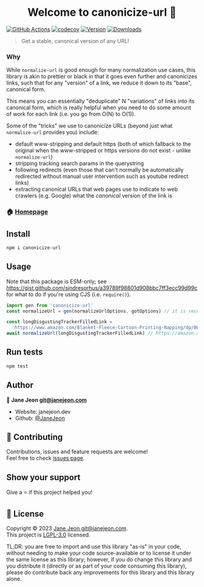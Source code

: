<h1 align="center">Welcome to canonicize-url 👋</h1>

[![GitHub Actions](https://github.com/hanover-computing/canonicize-url/actions/workflows/ci.yml/badge.svg)](https://github.com/hanover-computing/canonicize-url/actions/workflows/ci.yml)
[![codecov](https://codecov.io/gh/JaneJeon/canonicize-url/branch/master/graph/badge.svg)](https://codecov.io/gh/JaneJeon/canonicize-url)
[![Version](https://img.shields.io/npm/v/canonicize-url)](https://www.npmjs.com/package/canonicize-url)
[![Downloads](https://img.shields.io/npm/dt/canonicize-url)](https://www.npmjs.com/package/canonicize-url)

> Get a stable, canonical version of any URL!

### Why

While `normalize-url` is good enough for many normalization use cases, this library is akin to prettier or black in that it goes even further and canonicizes links, such that for any "version" of a link, we reduce it down to its "base", canonical form.

This means you can essentially "deduplicate" N "variations" of links into its canonical form, which is really helpful when you need to do some amount of work for each link (i.e. you go from O(N) to O(1)).

Some of the "tricks" we use to canonicize URLs (beyond just what `normalize-url` provides you) include:

- default www-stripping and default https (both of which fallback to the original when the www-stripped or https versions do not exist - unlike `normalize-url`)
- stripping tracking search params in the querystring
- following redirects (even those that can't normally be automatically redirected without manual user intervention such as youtube redirect links)
- extracting canonical URLs that web pages use to indicate to web crawlers (e.g. Google) what the _canonical_ version of the link is

### 🏠 [Homepage](https://github.com/JaneJeon/canonicize-url)

## Install

```sh
npm i canonicize-url
```

## Usage

Note that this package is ESM-only; see https://gist.github.com/sindresorhus/a39789f98801d908bbc7ff3ecc99d99c for what to do if you're using CJS (i.e. `require()`).

```js
import gen from 'canonicize-url'
const normalizeUrl = gen(normalizeUrlOptions, gotOptions) // it is recommended to fill out the caching options for got

const longDisgustingTrackerFilledLink =
  'https://www.amazon.com/Blanket-Fleece-Cartoon-Printing-Napping/dp/B089G4JDVB/ref=sr_1_1?keywords=hello%20kitty&sr=8-1' // eww
await normalizeUrl(longDisgustingTrackerFilledLink) // https://amazon.com/Blanket-Fleece-Cartoon-Printing-Napping/dp/B089G4JDVB
```

## Run tests

```sh
npm test
```

## Author

👤 **Jane Jeon <git@janejeon.com>**

- Website: janejeon.dev
- Github: [@JaneJeon](https://github.com/JaneJeon)

## 🤝 Contributing

Contributions, issues and feature requests are welcome!<br />Feel free to check [issues page](https://github.com/JaneJeon/canonicize-url/issues).

## Show your support

Give a ⭐️ if this project helped you!

## 📝 License

Copyright © 2023 [Jane Jeon <git@janejeon.com>](https://github.com/JaneJeon).<br />
This project is [LGPL-3.0](https://github.com/JaneJeon/canonicize-url/blob/main/LICENSE) licensed.

TL;DR: you are free to import and use this library "as-is" in your code, without needing to make your code source-available or to license it under the same license as this library; however, if you do change this library and you distribute it (directly or as part of your code consuming this library), please do contribute back any improvements for this library and this library alone.
